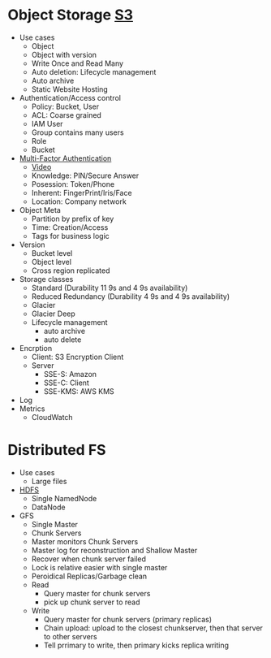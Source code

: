 # Object Storage [S3](https://www.youtube.com/watch?v=VC0k-noNwOU)
* Use cases
  * Object
  * Object with version
  * Write Once and Read Many
  * Auto deletion: Lifecycle management
  * Auto archive
  * Static Website Hosting
* Authentication/Access control
  * Policy: Bucket, User
  * ACL: Coarse grained
  * IAM User
  * Group contains many users
  * Role
  * Bucket
* [Multi-Factor Authentication](https://en.wikipedia.org/wiki/Multi-factor_authentication)
  * [Video](https://www.youtube.com/watch?v=07mRDyydCNY)
  * Knowledge: PIN/Secure Answer
  * Posession: Token/Phone
  * Inherent: FingerPrint/Iris/Face
  * Location: Company network
* Object Meta
  * Partition by prefix of key
  * Time: Creation/Access
  * Tags for business logic
* Version
  * Bucket level
  * Object level
  * Cross region replicated
* Storage classes
  * Standard (Durability 11 9s and 4 9s availability)
  * Reduced Redundancy (Durability 4 9s and 4 9s availability)
  * Glacier
  * Glacier Deep
  * Lifecycle management
    * auto archive
    * auto delete
* Encrption
  * Client: S3 Encryption Client
  * Server
    * SSE-S: Amazon
    * SSE-C: Client
    * SSE-KMS: AWS KMS
* Log
* Metrics
  * CloudWatch

# Distributed FS
* Use cases
  * Large files
* [HDFS](https://www.youtube.com/watch?v=GJYEsEEfjvk&t=616s)
  * Single NamedNode
  * DataNode
 * GFS
   * Single Master
   * Chunk Servers
   * Master monitors Chunk Servers
   * Master log for reconstruction and Shallow Master
   * Recover when chunk server failed
   * Lock is relative easier with single master
   * Peroidical Replicas/Garbage clean
   * Read
     * Query master for chunk servers
     * pick up chunk server to read
   * Write
     * Query master for chunk servers (primary replicas)
     * Chain upload: upload to the closest chunkserver, then that server to other servers
     * Tell prrimary to write, then primary kicks replica writing
